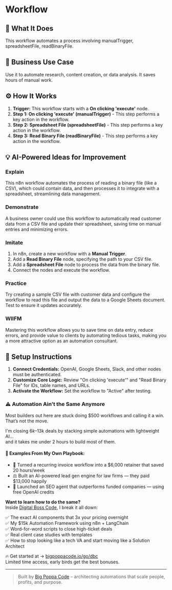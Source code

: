# Workflow

## 🚀 What It Does
This workflow automates a process involving manualTrigger, spreadsheetFile, readBinaryFile.

## 💼 Business Use Case
Use it to automate research, content creation, or data analysis. It saves hours of manual work.

## ⚙️ How It Works
1.  **Trigger:** This workflow starts with a **On clicking 'execute'** node.
2. **Step 1: On clicking 'execute' (manualTrigger)** - This step performs a key action in the workflow.
3. **Step 2: Spreadsheet File (spreadsheetFile)** - This step performs a key action in the workflow.
4. **Step 3: Read Binary File (readBinaryFile)** - This step performs a key action in the workflow.

## 💡 AI-Powered Ideas for Improvement
### Explain
This n8n workflow automates the process of reading a binary file (like a CSV), which could contain data, and then processes it to integrate with a spreadsheet, streamlining data management.

### Demonstrate
A business owner could use this workflow to automatically read customer data from a CSV file and update their spreadsheet, saving time on manual entries and minimizing errors.

### Imitate
1. In n8n, create a new workflow with a **Manual Trigger**.
2. Add a **Read Binary File** node, specifying the path to your CSV file.
3. Add a **Spreadsheet File** node to process the data from the binary file.
4. Connect the nodes and execute the workflow.

### Practice
Try creating a sample CSV file with customer data and configure the workflow to read this file and output the data to a Google Sheets document. Test to ensure it updates accurately.

### WIIFM
Mastering this workflow allows you to save time on data entry, reduce errors, and provide value to clients by automating tedious tasks, making you a more attractive option as an automation consultant.

## 🔧 Setup Instructions
1. **Connect Credentials:** OpenAI, Google Sheets, Slack, and other nodes must be authenticated.
2. **Customize Core Logic:** Review "On clicking 'execute'" and "Read Binary File" for IDs, table names, and URLs.
3. **Activate the Workflow:** Set the workflow to "Active" after testing.

### ⚠️ Automation Ain’t the Same Anymore

Most builders out here are stuck doing $500 workflows and calling it a win.  
That’s not the move.  

I'm closing $6k–$13k deals by stacking simple automations with lightweight AI...  
and it takes me under 2 hours to build most of them.

#### 🧠 Examples From My Own Playbook:
- 🔁 Turned a recurring invoice workflow into a $6,000 retainer that saved 20 hours/week  
- ⚖️ Built an AI-powered lead gen engine for law firms — they paid $13,000 happily  
- 🚀 Launched an SEO agent that outperforms funded companies — using free OpenAI credits  

**Want to learn how to do the same?**  
Inside [Digital Boss Code](https://bigpoppacode.io/go/dbc), I break it all down:

✅ The exact AI components that 3x your pricing overnight  
✅ My $15k Automation Framework using n8n + LangChain  
✅ Word-for-word scripts to close high-ticket deals  
✅ Real client case studies with templates  
✅ How to stop looking like a tech VA and start moving like a Solution Architect  

🔥 Get started at → [bigpoppacode.io/go/dbc](https://bigpoppacode.io/go/dbc)  
Limited time access, early birds get the best bonuses.

---
> Built by [Big Poppa Code](https://bigpoppacode.io) – architecting automations that scale people, profits, and purpose.
